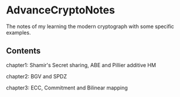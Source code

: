 # AdvanceCryptoNotes

The notes of my learning the modern cryptograph with some specific examples.  

## Contents

chapter1: Shamir's Secret sharing, ABE and Pillier additive HM

chapter2: BGV and SPDZ

chapter3: ECC, Commitment and Bilinear mapping
